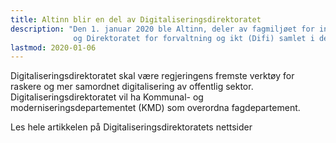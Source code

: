 ```yaml
---
title: Altinn blir en del av Digitaliseringsdirektoratet
description: "Den 1. januar 2020 ble Altinn, deler av fagmiljøet for informasjonsforvaltning i Brønnøysundregistrene
              og Direktoratet for forvaltning og ikt (Difi) samlet i det nye Digitaliseringsdirektoratet."
lastmod: 2020-01-06
---
```


Digitaliseringsdirektoratet skal være regjeringens fremste verktøy for raskere og mer samordnet digitalisering av offentlig sektor.
Digitaliseringsdirektoratet vil ha Kommunal- og moderniseringsdepartementet (KMD) som overordna fagdepartement.

Les hele artikkelen på Digitaliseringsdirektoratets nettsider